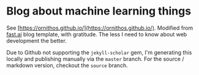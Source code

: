 # Blog about machine learning things

See [https://ornithos.github.io/](https://ornithos.github.io/). Modified from [fast.ai](https://github.com/fastai/fast_template) blog template, with gratitude. The less I need to know about web development the better.

Due to Github not supporting the `jekyll-scholar` gem, I'm generating this locally and publishing manually via the `master` branch. For the source / markdown version, checkout the `source` branch.

